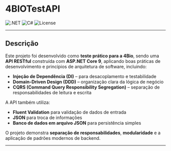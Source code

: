 # 4BIOTestAPI


![.NET](https://img.shields.io/badge/.NET-9-informational?style=flat&logo=dotnet)
![C#](https://img.shields.io/badge/C%23-ASP.NET_Core-blue?style=flat&logo=csharp)
![License](https://img.shields.io/badge/License-MIT-lightgrey)

---

## Descrição

Este projeto foi desenvolvido como **teste prático para a 4Bio**, sendo uma **API RESTful** construída com **ASP.NET Core 9**, aplicando boas práticas de desenvolvimento e princípios de arquitetura de software, incluindo:

- **Injeção de Dependência (DI)** – para desacoplamento e testabilidade  
- **Domain-Driven Design (DDD)** – organização clara da lógica de negócio  
- **CQRS (Command Query Responsibility Segregation)** – separação de responsabilidades de leitura e escrita  

A API também utiliza:

- **Fluent Validation** para validação de dados de entrada  
- **JSON** para troca de informações  
- **Banco de dados em arquivo JSON** para persistência simples  

O projeto demonstra **separação de responsabilidades**, **modularidade** e a aplicação de padrões modernos de backend.

---
